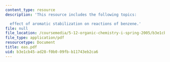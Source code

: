 ```yaml
---
content_type: resource
description: 'This resource includes the following topics:

  effect of aromatic stabilization on reactions of benzene.'
file: null
file_location: /coursemedia/5-12-organic-chemistry-i-spring-2005/b3e1cb45ad28f0b009fbb11743eb2ca6_eas.pdf
file_type: application/pdf
resourcetype: Document
title: eas.pdf
uid: b3e1cb45-ad28-f0b0-09fb-b11743eb2ca6
---
```

